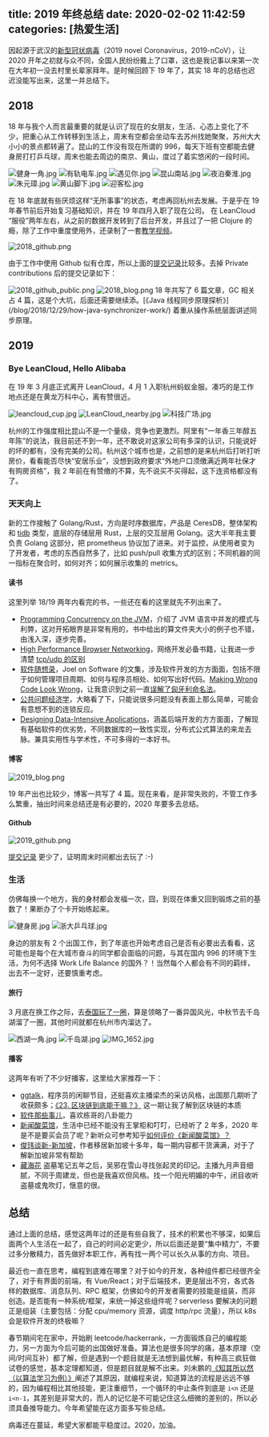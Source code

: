 title: 2019 年终总结
date: 2020-02-02 11:42:59
categories: [热爱生活]
---

因起源于武汉的[新型冠状病毒](https://baike.baidu.com/medicine/disease/%E6%96%B0%E5%9E%8B%E5%86%A0%E7%8A%B6%E7%97%85%E6%AF%92%E6%84%9F%E6%9F%93%E7%9A%84%E8%82%BA%E7%82%8E/24282048?tab=%E6%A6%82%E8%BF%B0)（2019 novel Coronavirus，2019-nCoV），让 2020 开年之初就与众不同，全国人民纷纷戴上了口罩，这也是我记事以来第一次在大年初一没去村里长辈家拜年。是时候回顾下 19 年了，其实 18 年的总结也迟迟没能写出来，这里一并总结下。

## 2018

18 年与我个人而言最重要的就是认识了现在的女朋友，生活、心态上变化了不少，把重心从工作转移到生活上，周末有空都会坐动车去苏州找她聚聚，苏州大大小小的景点都转遍了。昆山的工作没有现在所谓的 996，每天下班有空都能去健身房打打乒乓球，周末也能去周边的南京、黄山，度过了着实悠闲的一段时间。

<img src="https://img.alicdn.com/imgextra/i1/581166664/O1CN01LlMsPx1z69xoy9ZXk_!!581166664.jpg" alt="健身一角.jpg"/>

<img src="https://img.alicdn.com/imgextra/i1/581166664/O1CN011EsFek1z69xysMBCE_!!581166664.jpg" alt="有轨电车.jpg"/>

<img src="https://img.alicdn.com/imgextra/i1/581166664/O1CN01m8Cp9b1z69xzfRv5B_!!581166664.jpg" alt="遇见你.jpg"/>

<img src="https://img.alicdn.com/imgextra/i2/581166664/O1CN01zMqMGm1z69xyger1k_!!581166664.jpg" alt="昆山南站.jpg"/>

<img src="https://img.alicdn.com/imgextra/i2/581166664/O1CN01pVmO9P1z69xub8NkJ_!!581166664.jpg" alt="夜泊秦淮.jpg"/>

<img src="https://img.alicdn.com/imgextra/i3/581166664/O1CN01MGmwWg1z69xxCCho0_!!581166664.jpg" alt="朱元璋.jpg"/>

<img src="https://img.alicdn.com/imgextra/i2/581166664/O1CN01XQF9ZM1z69y0rC2uL_!!581166664.jpg" alt="黄山脚下.jpg"/>

<img src="https://img.alicdn.com/imgextra/i4/581166664/O1CN01A3YHPB1z69xwrPmUi_!!581166664.jpg" alt="迎客松.jpg"/>


在 18 年底就有些厌烦这样“无所事事”的状态，考虑再回杭州去发展。于是乎在 19 年春节前后开始复习基础知识，并在 19 年四月入职了现在公司。
在 LeanCloud “服役”两年左右，从之前的数据开发转到了后台开发，并且过了一把 Clojure 的瘾，除了工作中重度使用外，还录制了一套[教学视频](https://github.com/jiacai2050/learn_clojure.mp4)。

<img src="https://img.alicdn.com/imgextra/i4/581166664/O1CN01iPSaRY1z69xtdlGfp_!!581166664.png" alt="2018_github.png"/>

由于工作中使用 Github 似有仓库，所以上面的[提交记录](https://github.com/jiacai2050?tab=overview&from=2018-01-01&to=2018-12-31)比较多。去掉 Private contributions 后的提交记录如下：

<img src="https://img.alicdn.com/imgextra/i1/581166664/O1CN01X4Y7gk1z69xygxvD7_!!581166664.png" alt="2018_github_public.png"/>


<img src="https://img.alicdn.com/imgextra/i1/581166664/O1CN01aYIYG81z69xwNdnHC_!!581166664.png" alt="2018_blog.png"/>
18 年共写了 6 篇文章，GC 相关占 4 篇，这是个大坑，后面还需要继续添。[《Java 线程同步原理探析》](/blog/2018/12/29/how-java-synchronizer-work/) 着重从操作系统层面讲述同步原理。

## 2019

### Bye LeanCloud, Hello Alibaba
在 19 年 3 月底正式离开 LeanCloud，4 月 1 入职杭州蚂蚁金服。凑巧的是工作地点还是在黄龙万科中心，离有赞很近。

<img src="https://img.alicdn.com/imgextra/i1/581166664/O1CN018mF0mj1z69xzltdZa_!!581166664.jpg" alt="leancloud_cup.jpg"/>

<img src="https://img.alicdn.com/imgextra/i3/581166664/O1CN01gfBFmL1z69y1OIt97_!!581166664.jpg" alt="LeanCloud_nearby.jpg"/>

<img src="https://img.alicdn.com/imgextra/i2/581166664/O1CN01RCZz2D1z69xp4LiKy_!!581166664.jpg" alt="科技广场.jpg"/>

杭州的工作强度相比昆山不是一个量级，竞争也更激烈。阿里有“一年香三年醇五年陈”的说法，我目前还不到一年，还不敢说对这家公司有多深的认识，只能说好的坏的都有，没有完美的公司。杭州这个城市也是，之前想的是来杭州后打听打听房价，看看能否尽快“安居乐业”，没想到政府要求“外地户口须缴满近两年社保才有购房资格”，我 2 年前在有赞缴的不算，先不说买不买得起，这下连资格都没有了。

### 天天向上

新的工作接触了 Golang/Rust，方向是时序数据库，产品是 CeresDB，整体架构和 [tidb](https://github.com/pingcap/tidb) 类型，底层的存储层用 Rust，上层的交互层用 Golang。这大半年我主要负责 Golang 这部分，把 prometheus 协议加了进来。对于监控，从使用者变为了开发者，考虑的东西自然多了，比如 push/pull 收集方式的区别；不同机器的同一指标在聚合时，如何对齐；如何展示收集的 metrics。

#### 读书

这里列举 18/19 两年内看完的书，一些还在看的这里就先不列出来了。

- [Programming Concurrency on the JVM](https://book.douban.com/subject/6039359/)，介绍了 JVM 语言中并发的模式与利弊，这对开拓眼界是非常有用的，书中给出的算文件夹大小的例子也不错，由浅入深，逐步完善。
- [High Performance Browser Networking](https://book.douban.com/subject/21866396/)，网络开发必备书籍，让我进一步清楚 [tcp/udp 的区别](https://book.douban.com/review/9653382/)
- [软件随想录](https://book.douban.com/subject/4163938/)，Joel on Software 的文集，涉及软件开发的方方面面，包括不限于如何管理项目周期、如何与程序员相处、如何写出好代码。[Making Wrong Code Look Wrong](https://www.joelonsoftware.com/2005/05/11/making-wrong-code-look-wrong/)，让我意识到之前一直[误解了匈牙利命名法](https://www.zhihu.com/question/34526639/answer/59135532)。
- [公共问题经济学](https://book.douban.com/subject/25854634/)，大略看了下，只能说很多问题没有表面上那么简单，可能会有意想不到的连锁反应。
- [Designing Data-Intensive Applications](https://book.douban.com/subject/26197294/)，涵盖后端开发的方方面面，了解现有基础软件的优劣势，不同数据库的一致性实现，分布式公式算法的来龙去脉。兼具实用性与学术性，不可多得的一本好书。

#### 博客

<img src="https://img.alicdn.com/imgextra/i4/581166664/O1CN01EsIWdY1z69xtjtuyq_!!581166664.png" alt="2019_blog.png"/>

19 年产出也比较少，博客一共写了 4 篇。现在来看，是非常失败的，不管工作多么繁重，抽出时间来总结还是有必要的，2020 年要多去总结。

#### Github

<img src="https://img.alicdn.com/imgextra/i3/581166664/O1CN01WaQSHM1z69xwU2QJA_!!581166664.png" alt="2019_github.png"/>

[提交记录](https://github.com/jiacai2050?tab=overview&from=2019-01-01&to=2019-12-31) 更少了，证明周末时间都出去玩了 :-)

### 生活

仿佛每换一个地方，我的身材都会发福一次，囧，到现在体重又回到锻炼之前的基数了！果断办了个卡开始练起来。

<img src="https://img.alicdn.com/imgextra/i4/581166664/O1CN01jNE8av1z69xymp35m_!!581166664.jpg" alt="健身房.jpg"/>

<img src="https://img.alicdn.com/imgextra/i1/581166664/O1CN01UyMgCB1z69xtjmGRB_!!581166664.jpg" alt="浙大乒乓球.jpg"/>


身边的朋友有 2 个出国工作，到了年底也开始考虑自己是否有必要出去看看，这可能也是每个在大城市奋斗的同学都会面临的问题，与其在国内 996 的环境下生活，为何不选择 Work Life Balance 的国外？！当然每个人都会有不同的羁绊，出去不一定好，还要慎重考虑。

#### 旅行

3 月底在换工作之际，去[泰国玩了一圈](https://www.jianshu.com/p/d078714d358b)，算是领略了一番异国风光，中秋节去千岛湖溜了一圈，其他时间就都在杭州市内溜达了。

<img src="https://img.alicdn.com/imgextra/i4/581166664/O1CN01fLMIs91z69xv28ql9_!!581166664.jpg" alt="西湖一角.jpg"/>

<img src="https://img.alicdn.com/imgextra/i4/581166664/O1CN01ceQUTB1z69xxK6rSJ_!!581166664.jpg" alt="千岛湖.jpg"/>

<img src="https://img.alicdn.com/imgextra/i2/581166664/O1CN01FyLI8z1z69xymsbem_!!581166664.jpg" alt="IMG_1652.jpg"/>

#### 播客

这两年有听了不少好播客，这里给大家推荐一下：
- [ggtalk](https://talk.swift.gg/)，程序员的闲聊节目，还挺喜欢主播梁杰的采访风格，出国那几期听了收获颇多；[《23. 区块链到底能干嘛？》](https://talk.swift.gg/22) 这一期让我了解到区块链的本质
- [软件那些事儿](https://www.ximalaya.com/zhubo/46905980/)，喜欢栋哥的八卦能力
- [新闻酸菜馆](https://podcasts.apple.com/cn/podcast/%E6%96%B0%E9%97%BB%E9%85%B8%E8%8F%9C%E9%A6%86/id473501583)，生活中已经不能没有王掌柜和叮叮，已经听了 2 年多，2020 年是不是要买会员了呢？新听众可参考知乎[如何评价《新闻酸菜馆》？](https://www.zhihu.com/question/22412028/answer/435223672)
- [俊玮谈新-新加坡](https://www.ximalaya.com/toutiao/5218657/)，作者移居新加坡十多年，每一期内容都干货满满，对于了解新加坡非常有帮助
- [藏海花](https://www.ximalaya.com/youshengshu/19606439/) 盗墓笔记五年之后，吴邪在雪山寻找张起灵的印记。主播九月声音细腻，不同于周建龙，但也是我喜欢但风格。找一个阳光明媚的中午，闭目收听盗墓或鬼吹灯，惬意的很。

## 总结

通过上面的总结，感觉这两年过的还是有些自我了，技术的积累也不够深，如果后面两个人生活在一起了，自己的时间必定更少，所以后面还是要“集中精力”，不要过多分散精力，首先做好本职工作，再有找一两个可以长久从事的方向、项目。

最近也一直在思考，编程到底难在哪里？对于如今的开发，各种组件都已经很齐全了，对于有界面的前端，有 Vue/React；对于后端技术，更是层出不穷，各式各样的数据库、消息队列、RPC 框架，仿佛如今的开发者需要的技能是组装，而非创造。是否能有一种系统/框架，来统一掉这些组件呢？serverless 要解决的问题正是组装（主要包括：分配 cpu/memory 资源，调度 http/rpc 流量），所以 k8s 会是软件开发的终极嘛？

春节期间宅在家中，开始刷 leetcode/hackerrank，一方面锻炼自己的编程能力，另一方面为今后可能的出国做好准备。算法也是很多同学的痛，基本原理（空间/时间互补）都了解，但是遇到一个题目就是无法想到最优解，有种高三疯狂做试卷的感觉，基本定理都知道，但是题目就是解不出来。刘未鹏的[《知其所以然（以算法学习为例）》](http://mindhacks.cn/2008/07/07/the-importance-of-knowing-why/)阐述了其原因，就编程来说，知道算法的流程是远远不够的，因为编程相比其他技能，更注重细节，一个循环的中止条件到底是 `i<n` 还是 `i<n-1`，其差别是非常大的，而人的记忆是不可能记住这么细微的差别的，所以必须具备推导能力。今年希望能在这方面多写些总结。

病毒还在蔓延，希望大家都能平稳度过。2020，加油。
